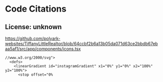 # Code Citations

## License: unknown

https://github.com/polyark-websites/TiffanyLittleRealtor/blob/64ccbf2b6a13b05da071d63ce2bbdb67ebaa5af1/src/app/components/icons.tsx

```
//www.w3.org/2000/svg">
  <defs>
    <linearGradient id="instagramGradient" x1="0%" y1="0%" x2="100%" y2="100%">
      <stop offset="0%
```
